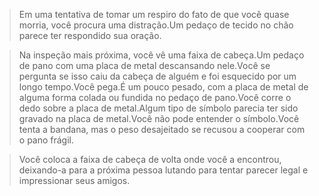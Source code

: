 >Em uma tentativa de tomar um respiro do fato de que você quase morria, você procura uma distração.Um pedaço de tecido no chão parece ter respondido sua oração.
  
>Na inspeção mais próxima, você vê uma faixa de cabeça.Um pedaço de pano com uma placa de metal descansando nele.Você se pergunta se isso caiu da cabeça de alguém e foi esquecido por um longo tempo.Você pega.É um pouco pesado, com a placa de metal de alguma forma colada ou fundida no pedaço de pano.Você corre o dedo sobre a placa de metal.Algum tipo de símbolo parecia ter sido gravado na placa de metal.Você não pode entender o símbolo.Você tenta a bandana, mas o peso desajeitado se recusou a cooperar com o pano frágil.
  
>Você coloca a faixa de cabeça de volta onde você a encontrou, deixando-a para a próxima pessoa lutando para tentar parecer legal e impressionar seus amigos.